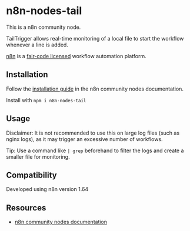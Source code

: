 # n8n-nodes-tail

This is a n8n community node.

TailTrigger allows real-time monitoring of a local file to start the workflow whenever a line is added.

[n8n](https://n8n.io/) is a [fair-code licensed](https://docs.n8n.io/reference/license/) workflow automation platform.

## Installation

Follow the [installation guide](https://docs.n8n.io/integrations/community-nodes/installation/) in the n8n community nodes documentation.

Install with `npm i n8n-nodes-tail`

## Usage
Disclaimer: It is not recommended to use this on large log files (such as nginx logs), as it may trigger an excessive number of workflows.

Tip: Use a command like ` | grep ` beforehand to filter the logs and create a smaller file for monitoring.

## Compatibility

Developed using n8n version 1.64

## Resources

* [n8n community nodes documentation](https://docs.n8n.io/integrations/community-nodes/)

